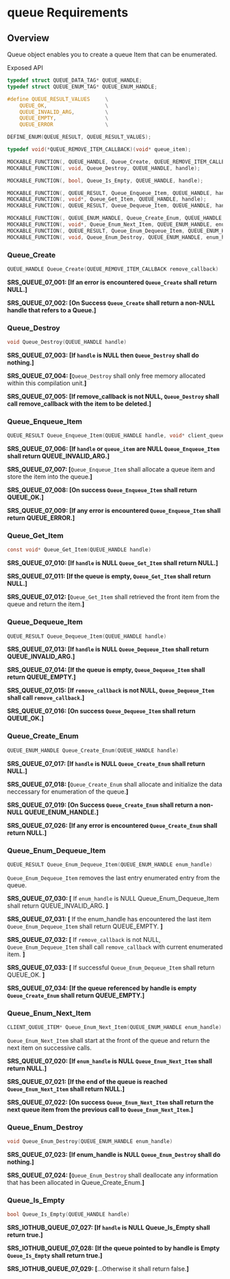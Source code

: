 # queue Requirements

## Overview

Queue object enables you to create a queue Item that can be enumerated.

Exposed API

```c
typedef struct QUEUE_DATA_TAG* QUEUE_HANDLE;
typedef struct QUEUE_ENUM_TAG* QUEUE_ENUM_HANDLE;

#define QUEUE_RESULT_VALUES     \
    QUEUE_OK,                   \
    QUEUE_INVALID_ARG,          \
    QUEUE_EMPTY,                \
    QUEUE_ERROR                 \

DEFINE_ENUM(QUEUE_RESULT, QUEUE_RESULT_VALUES);

typedef void(*QUEUE_REMOVE_ITEM_CALLBACK)(void* queue_item);

MOCKABLE_FUNCTION(, QUEUE_HANDLE, Queue_Create, QUEUE_REMOVE_ITEM_CALLBACK, remove_callback);
MOCKABLE_FUNCTION(, void, Queue_Destroy, QUEUE_HANDLE, handle);

MOCKABLE_FUNCTION(, bool, Queue_Is_Empty, QUEUE_HANDLE, handle);

MOCKABLE_FUNCTION(, QUEUE_RESULT, Queue_Enqueue_Item, QUEUE_HANDLE, handle, void*, client_queue_item);
MOCKABLE_FUNCTION(, void*, Queue_Get_Item, QUEUE_HANDLE, handle);
MOCKABLE_FUNCTION(, QUEUE_RESULT, Queue_Dequeue_Item, QUEUE_HANDLE, handle);

MOCKABLE_FUNCTION(, QUEUE_ENUM_HANDLE, Queue_Create_Enum, QUEUE_HANDLE, handle);
MOCKABLE_FUNCTION(, void*, Queue_Enum_Next_Item, QUEUE_ENUM_HANDLE, enum_handle);
MOCKABLE_FUNCTION(, QUEUE_RESULT, Queue_Enum_Dequeue_Item, QUEUE_ENUM_HANDLE, enum_handle);
MOCKABLE_FUNCTION(, void, Queue_Enum_Destroy, QUEUE_ENUM_HANDLE, enum_handle);
```

### Queue_Create

```c
QUEUE_HANDLE Queue_Create(QUEUE_REMOVE_ITEM_CALLBACK remove_callback)
```

**SRS_QUEUE_07_001: [**If an error is encountered `Queue_Create` shall return NULL.**]**

**SRS_QUEUE_07_002: [**On Success `Queue_Create` shall return a non-NULL handle that refers to a Queue.**]**

### Queue_Destroy

```c
void Queue_Destroy(QUEUE_HANDLE handle)
```

**SRS_QUEUE_07_003: [**If `handle` is NULL then `Queue_Destroy` shall do nothing.**]**

**SRS_QUEUE_07_004: [**`Queue_Destroy` shall only free memory allocated within this compilation unit.**]**

**SRS_QUEUE_07_005: [**If remove_callback is not NULL, `Queue_Destroy` shall call remove_callback with the item to be deleted.**]**

### Queue_Enqueue_Item

```c
QUEUE_RESULT Queue_Enqueue_Item(QUEUE_HANDLE handle, void* client_queue_item)
```

**SRS_QUEUE_07_006: [**If `handle` or `queue_item` are NULL `Queue_Enqueue_Item` shall return QUEUE_INVALID_ARG.**]**

**SRS_QUEUE_07_007: [**`Queue_Enqueue_Item` shall allocate a queue item and store the item into the queue.**]**

**SRS_QUEUE_07_008: [**On success `Queue_Enqueue_Item` shall return QUEUE_OK.**]**

**SRS_QUEUE_07_009: [**If any error is encountered `Queue_Enqueue_Item` shall return QUEUE_ERROR.**]**

### Queue_Get_Item

```c
const void* Queue_Get_Item(QUEUE_HANDLE handle)
```

**SRS_QUEUE_07_010: [**If `handle` is NULL `Queue_Get_Item` shall return NULL.**]**

**SRS_QUEUE_07_011: [**If the queue is empty, `Queue_Get_Item` shall return NULL.**]**

**SRS_QUEUE_07_012: [**`Queue_Get_Item` shall retrieved the front item from the queue and return the item.**]**

### Queue_Dequeue_Item

```c
QUEUE_RESULT Queue_Dequeue_Item(QUEUE_HANDLE handle)
```

**SRS_QUEUE_07_013: [**If `handle` is NULL `Queue_Dequeue_Item` shall return QUEUE_INVALID_ARG.**]**

**SRS_QUEUE_07_014: [**If the queue is empty, `Queue_Dequeue_Item` shall return QUEUE_EMPTY.**]**

**SRS_QUEUE_07_015: [**If `remove_callback` is not NULL, `Queue_Dequeue_Item` shall call `remove_callback`.**]**

**SRS_QUEUE_07_016: [**On success `Queue_Dequeue_Item` shall return QUEUE_OK.**]**

### Queue_Create_Enum

```c
QUEUE_ENUM_HANDLE Queue_Create_Enum(QUEUE_HANDLE handle)
```

**SRS_QUEUE_07_017: [**If `handle` is NULL `Queue_Create_Enum` shall return NULL.**]**

**SRS_QUEUE_07_018: [**`Queue_Create_Enum` shall allocate and initialize the data neccessary for enumeration of the queue.**]**

**SRS_QUEUE_07_019: [**On Success `Queue_Create_Enum` shall return a non-NULL QUEUE_ENUM_HANDLE.**]**

**SRS_QUEUE_07_026: [**If any error is encountered `Queue_Create_Enum` shall return NULL.**]**

### Queue_Enum_Dequeue_Item

```c
QUEUE_RESULT Queue_Enum_Dequeue_Item(QUEUE_ENUM_HANDLE enum_handle)
```

`Queue_Enum_Dequeue_Item` removes the last entry enumerated entry from the queue.

**SRS_QUEUE_07_030: [** If `enum_handle` is NULL Queue_Enum_Dequeue_Item shall return QUEUE_INVALID_ARG. **]**

**SRS_QUEUE_07_031: [** If the enum_handle has encountered the last item `Queue_Enum_Dequeue_Item` shall return QUEUE_EMPTY. **]**

**SRS_QUEUE_07_032: [** If `remove_callback` is not NULL, `Queue_Enum_Dequeue_Item` shall call `remove_callback` with current enumerated item. **]**

**SRS_QUEUE_07_033: [** If successful `Queue_Enum_Dequeue_Item` shall return QUEUE_OK. **]**

**SRS_QUEUE_07_034: [**If the queue referenced by handle is empty `Queue_Create_Enum` shall return QUEUE_EMPTY.**]**

### Queue_Enum_Next_Item

```c
CLIENT_QUEUE_ITEM* Queue_Enum_Next_Item(QUEUE_ENUM_HANDLE enum_handle)
```

`Queue_Enum_Next_Item` shall start at the front of the queue and return the next item on successive calls.

**SRS_QUEUE_07_020: [**If `enum_handle` is NULL `Queue_Enum_Next_Item` shall return NULL.**]**

**SRS_QUEUE_07_021: [**If the end of the queue is reached `Queue_Enum_Next_Item` shall return NULL.**]**

**SRS_QUEUE_07_022: [**On success `Queue_Enum_Next_Item` shall return the next queue item from the previous call to `Queue_Enum_Next_Item`.**]**


### Queue_Enum_Destroy

```c
void Queue_Enum_Destroy(QUEUE_ENUM_HANDLE enum_handle)
```

**SRS_QUEUE_07_023: [**If enum_handle is NULL `Queue_Enum_Destroy` shall do nothing.**]**

**SRS_QUEUE_07_024: [**`Queue_Enum_Destroy` shall deallocate any information that has been allocated in Queue_Create_Enum.**]**

### Queue_Is_Empty

```c
bool Queue_Is_Empty(QUEUE_HANDLE handle)
```

**SRS_IOTHUB_QUEUE_07_027: [**If `handle` is NULL Queue_Is_Empty shall return true.**]**

**SRS_IOTHUB_QUEUE_07_028: [**If the queue pointed to by handle is Empty `Queue_Is_Empty` shall return true.**]**

**SRS_IOTHUB_QUEUE_07_029: [**...Otherwise it shall return false.**]**
